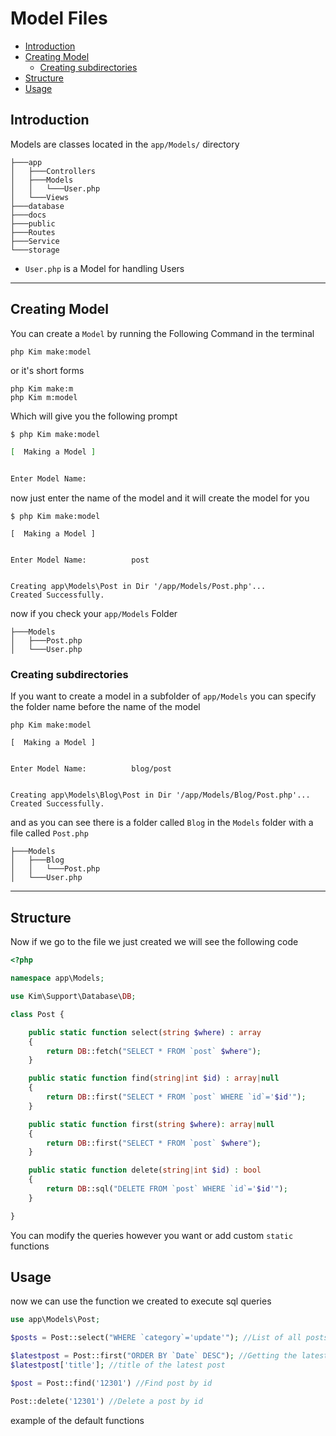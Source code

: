 # Model Files

- [Introduction](#introduction)
- [Creating Model](#creating-model)
  - [Creating subdirectories](#creating-subdirectories)
- [Structure](#structure)
- [Usage](#usage)

## Introduction

Models are classes located in the `app/Models/` directory
  
```
├───app
│   ├───Controllers
│   ├───Models
│   │   └───User.php
│   └───Views
├───database
├───docs
├───public
├───Routes
├───Service
└───storage
```

- `User.php` is a Model for handling Users

-----

## Creating Model

You can create a `Model` by running the Following Command in the terminal

```shell
php Kim make:model
```

or it's short forms

```shell
php Kim make:m
php Kim m:model
```

Which will give you the following prompt

```bash
$ php Kim make:model

[  Making a Model ]


Enter Model Name:           
```

now just enter the name of the model and it will create the model for you

```shell
$ php Kim make:model

[  Making a Model ]


Enter Model Name:          post


Creating app\Models\Post in Dir '/app/Models/Post.php'...
Created Successfully.
```

now if you check your `app/Models` Folder

```
├───Models
│   ├───Post.php
│   └───User.php
```

### Creating subdirectories

If you want to create a model in a subfolder of `app/Models` you can specify the folder name before the name of the model

```shell
php Kim make:model

[  Making a Model ]


Enter Model Name:          blog/post


Creating app\Models\Blog\Post in Dir '/app/Models/Blog/Post.php'...
Created Successfully.
```

and as you can see there is a folder called `Blog` in the `Models` folder with a file called `Post.php`

```
├───Models
│   ├───Blog
│   │   └───Post.php
│   └───User.php
```

-----

## Structure

Now if we go to the file we just created we will see the following code

```php
<?php

namespace app\Models;

use Kim\Support\Database\DB;

class Post {

    public static function select(string $where) : array
    {
        return DB::fetch("SELECT * FROM `post` $where");
    }

    public static function find(string|int $id) : array|null
    {
        return DB::first("SELECT * FROM `post` WHERE `id`='$id'");
    }

    public static function first(string $where): array|null
    {
        return DB::first("SELECT * FROM `post` $where");
    }

    public static function delete(string|int $id) : bool
    {
        return DB::sql("DELETE FROM `post` WHERE `id`='$id'");
    }

}

```

You can modify the queries however you want or add custom `static` functions

## Usage

now we can use the function we created to execute sql queries  

```php
use app\Models\Post;

$posts = Post::select("WHERE `category`='update'"); //List of all posts with the 'update' category

$latestpost = Post::first("ORDER BY `Date` DESC"); //Getting the latest post    
$latestpost['title']; //title of the latest post

$post = Post::find('12301') //Find post by id

Post::delete('12301') //Delete a post by id
```

example of the default functions
